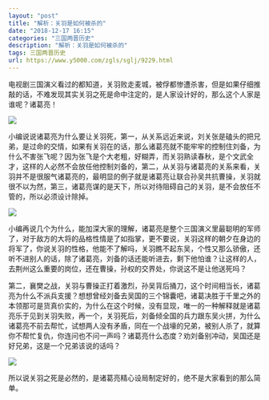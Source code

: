 ```yaml
---
layout: "post"
title: "解析：关羽是如何被杀的"
date: "2018-12-17 16:15"
categories: "三国两晋历史"
description: "解析：关羽是如何被杀的"
tags: 三国两晋历史
url: https://www.y5000.com/zgls/sglj/9229.html
---
```






电视剧三国演义看过的都知道，关羽败走麦城，被俘都惨遭杀害，但是如果仔细推敲的话，不难发现其实关羽之死是命中注定的，是人家设计好的，那么这个人家是谁呢？诸葛亮！

![](https://img.y5000.com/uploads/allimg/170105/8-1F10509364E47.jpg)

小编说说诸葛亮为什么要让关羽死，第一，从关系远近来说，刘关张是磕头的把兄弟，是过命的交情，如果有关羽在的话，那么诸葛亮就不能牢牢的控制住刘备，为什么不害张飞呢？因为张飞是个大老粗，好糊弄，而关羽熟读春秋，是个文武全才，这样的人必然不会放任他控制刘备的，第二，从关羽与诸葛亮的关系来看，关羽并不是很服气诸葛亮的，最明显的例子就是诸葛亮让联合孙吴共抗曹操，关羽就很不以为然，第三，诸葛亮谋的是天下，所以对待阻碍自己的关羽，是不会放任不管的，所以必须设计除掉。

![](https://img.y5000.com/uploads/allimg/170105/8-1F105093A3506.jpg)

小编再说几个为什么，能加深大家的理解，诸葛亮是整个三国演义里最聪明的军师了，对于敌方的大将的品格性情是了如指掌，更不要说，关羽这样的朝夕在身边的将军了，你说关羽的性格，他能不了解吗，关羽瞧不起东吴，个性又那么骄傲，还听不进别人的话，除了诸葛亮，刘备的话还能听进去，剩下他怕谁？让这样的人，去荆州这么重要的岗位，还在曹操，孙权的交界处，你说这不是让他送死吗？

第二，襄樊之战，关羽与曹操正打着激烈，孙吴背后捅刀，这个时间相当长，诸葛亮为什么不派兵支援？想想曾经刘备去吴国的三个锦囊吧，诸葛决胜于千里之外的本领那可是货真价实的，为什么在这个时候，没有显现，唯一的一种解释就是诸葛亮乐于见到关羽失败，再一个，关羽死后，刘备倾全国的兵力跟东吴火拼，为什么诸葛亮不前去帮忙，试想两人没有矛盾，同在一个战壕的兄弟，被别人杀了，就算你不帮忙复仇，你连问也不问一声吗？诸葛亮什么态度？劝刘备别冲动，吴国还是好兄弟，这是一个兄弟该说的话吗？

![](https://img.y5000.com/uploads/allimg/170105/8-1F105093F2P6.jpg)

所以说关羽之死是必然的，是诸葛亮精心设局制定好的，绝不是大家看到的那么简单。
